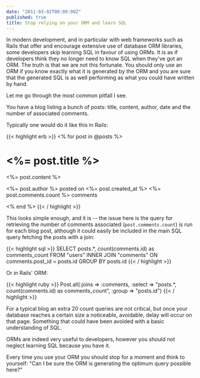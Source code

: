 ```yaml
---
date: "2011-03-02T00:00:00Z"
published: true
title: Stop relying on your ORM and learn SQL
---
```


In modern development, and in particular with web frameworks such as Rails that offer and encourage extensive use of database ORM libraries, some developers skip learning SQL in favour of using ORMs. It is as if developers think they no longer need to know SQL when they've got an ORM. The truth is that we are not this fortunate. You should *only* use an ORM if you know exactly what it is generated by the ORM and you are sure that the generated SQL is as well performing as what you could have written by hand.

Let me go through the most common pitfall I see.

You have a blog listing a bunch of posts: title, content, author, date and the number of associated comments. 

Typically one would do it like this in Rails:

{{< highlight erb >}}
<% for post in @posts %>
  <h1><%= post.title %></h1>
  <p><%= post.content %></p>
  <p>
    <%= post.author %> posted on <%= post.created_at %>
    <%= post.comments.count %> comments
  </p>
<% end %>
{{< / highlight >}}

This looks simple enough, and it is -- the issue here is the query for retrieving the number of comments associated (`post.comments.count`) is run for each blog post, although it could easily be included in the main SQL query fetching the posts with a join:

{{< highlight sql >}}
SELECT posts.*, count(comments.id) as comments_count FROM "users" INNER JOIN "comments" ON comments.post_id = posts.id GROUP BY posts.id
{{< / highlight >}}

Or in Rails' ORM:

{{< highlight ruby >}}
Post.all(:joins => :comments, :select => "posts.*, count(comments.id) as comments_count", :group => "posts.id")
{{< / highlight >}}

For a typical blog an extra 20 count queries are not critical, but once your database reaches a certain size a noticeable, avoidable, delay will occur on that page. Something that could have been avoided with a basic understanding of SQL.

ORMs are indeed very useful to developers, however you should not neglect learning SQL because you have it.

Every time you use your ORM you should stop for a moment and think to yourself: "Can I be sure the ORM is generating the optimum query possible here?"
